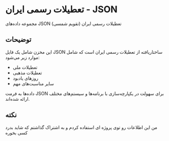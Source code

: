 # تعطیلات رسمی ایران - JSON

مجموعه داده‌های JSON تعطیلات رسمی ایران (تقویم شمسی)

## توضیحات

این مخزن شامل یک فایل JSON ساختاریافته از تعطیلات رسمی ایران است که شامل موارد زیر می‌شود:
- تعطیلات ملی
- تعطیلات مذهبی 
- روزهای یادبود
- سایر مناسبت‌های مهم

داده‌ها به فرمت JSON برای سهولت در یکپارچه‌سازی با برنامه‌ها و سیستم‌های مختلف ارائه شده‌اند.


## نکته

من این اطلاعات رو توی پروژه ای استفاده کردم و به اشتراک گذاشتم که شاید بدرد کسی بخوره